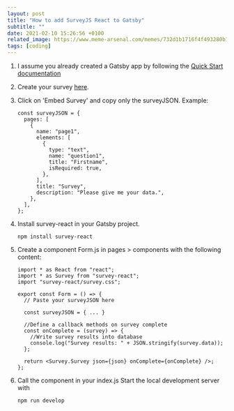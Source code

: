 ```yaml
---
layout: post
title: "How to add SurveyJS React to Gatsby"
subtitle: ""
date: 2021-02-10 15:26:56 +0100
related_image: https://www.meme-arsenal.com/memes/732d1b1716f4f493280b1ab23b19612d.jpg
tags: [coding]
---
```


1. I assume you already created a Gatsby app by following the [Quick Start documentation](https://www.gatsbyjs.com/docs/quick-start/)

1. Create your survey [here](https://surveyjs.io/Survey/Builder/).

1. Click on 'Embed Survey' and copy only the surveyJSON. Example:

   ```node
   const surveyJSON = {
     pages: [
       {
         name: "page1",
         elements: [
           {
             type: "text",
             name: "question1",
             title: "Firstname",
             isRequired: true,
           },
         ],
         title: "Survey",
         description: "Please give me your data.",
       },
     ],
   };
   ```

1. Install survey-react in your Gatsby project.

   ```shell
   npm install survey-react
   ```

1. Create a component Form.js in pages > components with the following content:

   ```react
   import * as React from "react";
   import * as Survey from "survey-react";
   import "survey-react/survey.css";

   export const Form = () => {
     // Paste your surveyJSON here

     const surveyJSON = { ... }

     //Define a callback methods on survey complete
     const onComplete = (survey) => {
       //Write survey results into database
       console.log("Survey results: " + JSON.stringify(survey.data));
     };

     return <Survey.Survey json={json} onComplete={onComplete} />;
   };
   ```

1. Call the component in your index.js
   Start the local development server with
   ```shell
   npm run develop
   ```

